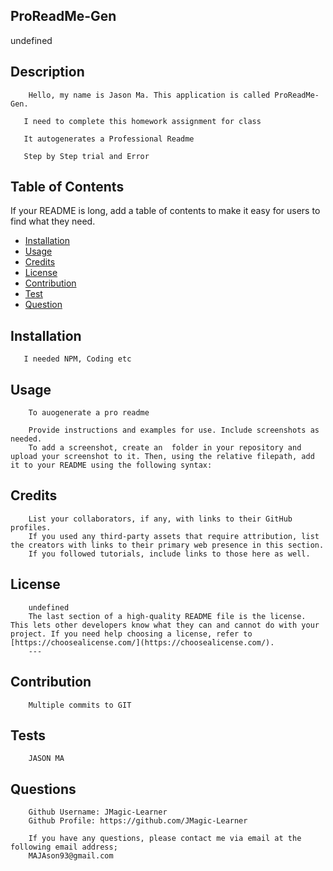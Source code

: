 
## ProReadMe-Gen
undefined
        
## Description
        Hello, my name is Jason Ma. This application is called ProReadMe-Gen.
      
       I need to complete this homework assignment for class

       It autogenerates a Professional Readme 

       Step by Step trial and Error

## Table of Contents 
If your README is long, add a table of contents to make it easy for users to find what they need.
- [Installation](##-Installation)
- [Usage](##-Usage)
- [Credits](##-Credits)
- [License](##-license)
- [Contribution](##-contribution)
- [Test](##-test)
- [Question](##-question)

 ## Installation

       I needed NPM, Coding etc
 ## Usage

        To auogenerate a pro readme

        Provide instructions and examples for use. Include screenshots as needed.
        To add a screenshot, create an  folder in your repository and upload your screenshot to it. Then, using the relative filepath, add it to your README using the following syntax:
           
 ## Credits
        List your collaborators, if any, with links to their GitHub profiles.
        If you used any third-party assets that require attribution, list the creators with links to their primary web presence in this section.
        If you followed tutorials, include links to those here as well.

## License

        undefined
        The last section of a high-quality README file is the license. This lets other developers know what they can and cannot do with your project. If you need help choosing a license, refer to [https://choosealicense.com/](https://choosealicense.com/).
        ---
        
## Contribution
        Multiple commits to GIT

## Tests
        JASON MA

## Questions
        Github Username: JMagic-Learner
        Github Profile: https://github.com/JMagic-Learner

        If you have any questions, please contact me via email at the following email address;
        MAJAson93@gmail.com
     